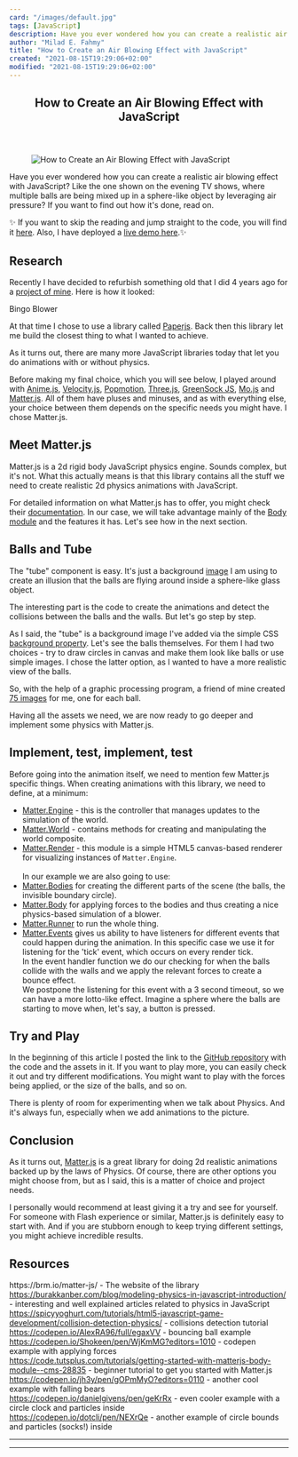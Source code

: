 ```yaml
---
card: "/images/default.jpg"
tags: [JavaScript]
description: Have you ever wondered how you can create a realistic air blo
author: "Milad E. Fahmy"
title: "How to Create an Air Blowing Effect with JavaScript"
created: "2021-08-15T19:29:06+02:00"
modified: "2021-08-15T19:29:06+02:00"
---
```

<div class="site-wrapper">
<main id="site-main" class="site-main outer">
<div class="inner">
<article class="post-full post tag-javascript tag-animations ">
<header class="post-full-header">
<h1 class="post-full-title">How to Create an Air Blowing Effect with JavaScript</h1>
</header>
<figure class="post-full-image">
<picture>
<source media="(max-width: 700px)" sizes="1px" srcset="data:image/gif;base64,R0lGODlhAQABAIAAAAAAAP///yH5BAEAAAAALAAAAAABAAEAAAIBRAA7 1w">
<source media="(min-width: 701px)" sizes="(max-width: 800px) 400px,
(max-width: 1170px) 700px,
1400px" srcset="/news/content/images/size/w300/2020/07/ball-blower-image.png 300w,
/news/content/images/size/w600/2020/07/ball-blower-image.png 600w,
/news/content/images/size/w1000/2020/07/ball-blower-image.png 1000w,
/news/content/images/size/w2000/2020/07/ball-blower-image.png 2000w">
<img onerror="this.style.display='none'" src="/news/content/images/size/w2000/2020/07/ball-blower-image.png" alt="How to Create an Air Blowing Effect with JavaScript">
</picture>
</figure>
<section class="post-full-content">
<div class="post-content">
<p>Have you ever wondered how you can create a realistic air blowing effect with JavaScript? Like the one shown on the evening TV shows, where multiple balls are being mixed up in a sphere-like object by leveraging air pressure? If you want to find out how it's done, read on.</p>
<p>✨ If you want to skip the reading and jump straight to the code, you will find it <a href="https://github.com/mihailgaberov/bingo-blower">here</a>. Also, I have deployed a <a href="https://tender-hoover-fdc559.netlify.app/">live demo here</a>.✨</p>
<h2 id="research">Research</h2>
<p>Recently I have decided to refurbish something old that I did 4 years ago for a <a href="https://github.com/mihailgaberov/bingo/">project of mine</a>. Here is how it looked:</p>
<figcaption>Bingo Blower</figcaption>
</figure>
<p>At that time I chose to use a library called <a href="http://paperjs.org/">Paperjs</a>. Back then this library let me build the closest thing to what I wanted to achieve. </p>
<p>As it turns out, there are many more JavaScript libraries today that let you do animations with or without physics. </p>
<p>Before making my final choice, which you will see below, I played around with <a href="https://animejs.com/">Anime.js</a>, <a href="http://velocityjs.org/">Velocity.js</a>, <a href="https://popmotion.io/pure/">Popmotion</a>, <a href="https://threejs.org/">Three.js</a>, <a href="https://greensock.com/gsap/">GreenSock JS</a>, <a href="https://mojs.github.io/">Mo.js</a> and <a href="https://brm.io/matter-js/">Matter.js</a>. All of them have pluses and minuses, and as with everything else, your choice between them depends on the specific needs you might have. I chose Matter.js.</p>
<h2 id="meet-matter-js">Meet Matter.js</h2>
<p>Matter.js is a 2d rigid body JavaScript physics engine. Sounds complex, but it's not. What this actually means is that this library contains all the stuff we need to create realistic 2d physics animations with JavaScript. </p>
<p>For detailed information on what Matter.js has to offer, you might check their <a href="https://brm.io/matter-js/docs/">documentation</a>. In our case, we will take advantage mainly of the <a href="https://brm.io/matter-js/docs/classes/Body.html">Body module</a> and the features it has. Let's see how in the next section.</p>
<h2 id="balls-and-tube">Balls and Tube</h2>
<p>The "tube" component is easy. It's just a background <a href="https://github.com/mihailgaberov/bingo-blower/blob/master/static/images/blower.png">image</a> I am using to create an illusion that the balls are flying around inside a sphere-like glass object. </p>
<p>The interesting part is the code to create the animations and detect the collisions between the balls and the walls. But let's go step by step. </p>
<p>As I said, the "tube" is a background image I've added via the simple CSS <a href="https://developer.mozilla.org/en-US/docs/Web/CSS/background">background property</a>. Let's see the balls themselves. For them I had two choices - try to draw circles in canvas and make them look like balls or use simple images. I chose the latter option, as I wanted to have a more realistic view of the balls. </p>
<p>So, with the help of a graphic processing program, a friend of mine created <a href="https://github.com/mihailgaberov/bingo-blower/tree/master/static/images">75 images</a> for me, one for each ball. </p>
<p>Having all the assets we need, we are now ready to go deeper and implement some physics with Matter.js.</p>
<h2 id="implement-test-implement-test">Implement, test, implement, test</h2>
<p>Before going into the animation itself, we need to mention few Matter.js specific things. When creating animations with this library, we need to define, at a minimum:<br></p>
<ul>
<li><a href="https://brm.io/matter-js/docs/classes/Engine.html">Matter.Engine</a> - this is the controller that manages updates to the simulation of the world.</li>
<li> <a href="https://brm.io/matter-js/docs/classes/World.html">Matter.World</a> - contains methods for creating and manipulating the world composite.</li>
<li> <a href="https://brm.io/matter-js/docs/classes/Render.html">Matter.Render</a> - this module is a simple HTML5 canvas-based renderer for visualizing instances of <code>Matter.Engine</code>.<br><br>In our example we are also going to use: </li>
<li><a href="https://brm.io/matter-js/docs/classes/Bodies.html">Matter.Bodies</a> for creating the different parts of the scene (the balls, the invisible boundary circle).</li>
<li><a href="https://brm.io/matter-js/docs/classes/Body.html">Matter.Body</a> for applying forces to the bodies and thus creating a nice physics-based simulation of a blower.</li>
<li><a href="https://brm.io/matter-js/docs/classes/Runner.html">Matter.Runner</a> to run the whole thing.</li>
<li><a href="https://brm.io/matter-js/docs/classes/Events.html">Matter.Events</a> gives us ability to have listeners for different events that could happen during the animation. In this specific case we use it for listening for the 'tick' event, which occurs on every render tick. <br>In the event handler function we do our checking for when the balls collide with the walls and we apply the relevant forces to create a bounce effect. <br>We postpone the listening for this event with a 3 second timeout, so we can have a more lotto-like effect. Imagine a sphere where the balls are starting to move when, let's say, a button is pressed.</li>
</ul>
<h2 id="try-and-play">Try and Play</h2>
<p>In the beginning of this article I posted the link to the <a href="https://github.com/mihailgaberov/bingo-blower">GitHub repository</a> with the code and the assets in it. If you want to play more, you can easily check it out and try different modifications. You might want to play with the forces being applied, or the size of the balls, and so on. </p>
<p>There is plenty of room for experimenting when we talk about Physics. And it's always fun, especially when we add animations to the picture.</p>
<h2 id="conclusion">Conclusion</h2>
<p>As it turns out, <a href="https://brm.io/matter-js/index.html">Matter.js</a> is a great library for doing 2d realistic animations backed up by the laws of Physics. Of course, there are other options you might choose from, but as I said, this is a matter of choice and project needs. </p>
<p>I personally would recommend at least giving it a try and see for yourself. For someone with Flash experience or similar, Matter.js is definitely easy to start with. And if you are stubborn enough to keep trying different settings, you might achieve incredible results.</p>
<h2 id="resources">Resources</h2>
<p>https://brm.io/matter-js/ - The website of the library<br><a href="https://burakkanber.com/blog/modeling-physics-in-javascript-introduction/">https://burakkanber.com/blog/modeling-physics-in-javascript-introduction/</a> - interesting and well explained articles related to physics in JavaScript<br><a href="https://spicyyoghurt.com/tutorials/html5-javascript-game-development/collision-detection-physics/">https://spicyyoghurt.com/tutorials/html5-javascript-game-development/collision-detection-physics/</a> - collisions detection tutorial<br><a href="https://codepen.io/AlexRA96/full/egaxVV">https://codepen.io/AlexRA96/full/egaxVV</a> - bouncing ball example<br><a href="https://codepen.io/Shokeen/pen/WjKmMG?editors=1010">https://codepen.io/Shokeen/pen/WjKmMG?editors=1010</a> - codepen example with applying forces<br><a href="https://code.tutsplus.com/tutorials/getting-started-with-matterjs-body-module--cms-28835">https://code.tutsplus.com/tutorials/getting-started-with-matterjs-body-module--cms-28835</a> - beginner tutorial to get you started with Matter.js<br><a href="https://codepen.io/jh3y/pen/gOPmMyO?editors=0110">https://codepen.io/jh3y/pen/gOPmMyO?editors=0110</a> - another cool example with falling bears<br><a href="https://codepen.io/danielgivens/pen/geKrRx">https://codepen.io/danielgivens/pen/geKrRx</a> - even cooler example with a circle clock and particles inside<br><a href="https://codepen.io/dotcli/pen/NEXrQe">https://codepen.io/dotcli/pen/NEXrQe</a> - another example of circle bounds and particles (socks!) inside</p>
</div>
<hr>
<hr>
</section>
</article>
</div>
</main>
</div>
<!-- Google Tag Manager (noscript) -->
<!-- End Google Tag Manager (noscript) -->
